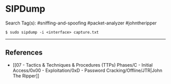 # SIPDump

Search Tag(s): #sniffing-and-spoofing #packet-analyzer #johntheripper

`$ sudo sipdump -i <interface> capture.txt`

---
## References

- [[07 - Tactics & Techniques & Procedures (TTPs) Phases/C - Initial Access/0x00 - Exploitation/0xD - Password Cracking/Offline/JTR|John The Ripper]]